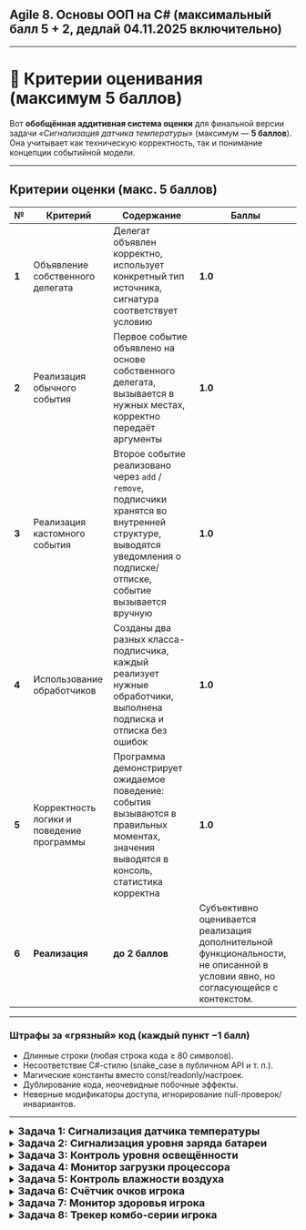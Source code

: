 ## Agile 8. Основы ООП на С# (максимальный балл 5 + 2, дедлай 04.11.2025 включительно)

---

# 💯 Критерии оценивания (максимум 5 баллов)

Вот **обобщённая аддитивная система оценки** для финальной версии задачи *«Сигнализация датчика температуры»* (максимум — **5 баллов**).
Она учитывает как техническую корректность, так и понимание концепции событийной модели.

---

## Критерии оценки (макс. 5 баллов)

| №     | Критерий                                  | Содержание                                                                                                                                                                           | Баллы   |
| ----- | ----------------------------------------- | ------------------------------------------------------------------------------------------------------------------------------------------------------------------------------------ | ------- |
| **1** | Объявление собственного делегата          | Делегат объявлен корректно, использует конкретный тип источника, сигнатура соответствует условию                                       | **1.0** |
| **2** | Реализация обычного события               | Первое событие объявлено на основе собственного делегата, вызывается в нужных местах, корректно передаёт аргументы                                                     | **1.0** |
| **3** | Реализация кастомного события             | Второе событие реализовано через `add` / `remove`, подписчики хранятся во внутренней структуре, выводятся уведомления о подписке/отписке, событие вызывается вручную | **1.0** |
| **4** | Использование обработчиков                | Созданы два разных класса-подписчика, каждый реализует нужные обработчики, выполнена подписка и отписка без ошибок                           | **1.0** |
| **5** | Корректность логики и поведение программы | Программа демонстрирует ожидаемое поведение: события вызываются в правильных моментах, значения выводятся в консоль, статистика корректна                                            | **1.0** |
| **6** | **Реализация**                                   | **до 2 баллов** | Субъективно оценивается реализация дополнительной функциональности, не описанной в условии явно, но согласующейся с контекстом. |

---

### Штрафы за «грязный» код (каждый пункт −1 балл)

* Длинные строки (любая строка кода ≥ 80 символов).
* Несоответствие C#-стилю (snake_case в публичном API и т. п.).
* Магические константы вместо const/readonly/настроек.
* Дублирование кода, неочевидные побочные эффекты.
* Неверные модификаторы доступа, игнорирование null-проверок/инвариантов.

---

<details>
<summary><strong style="font-size: 18;">Задача 1: Сигнализация датчика температуры</strong></summary>

Создайте консольное приложение, моделирующее работу **датчика температуры**, который реагирует на изменения и превышение критического порога.

---

### Цель

Проверить умение:

1. Объявлять собственные делегаты с конкретным типом источника.
2. Создавать и вызывать обычные события.
3. Реализовывать кастомные события через `add` / `remove`.
4. Подписывать и отписывать разные обработчики.
5. Корректно вызывать события в нужный момент.

---

### Описание логики

Программа должна моделировать датчик температуры, который периодически обновляет показания и уведомляет подписчиков:

1. **Обычное событие** `TemperatureChanged` — вызывается при каждом новом измерении.

   * Использует **собственный делегат** `TemperatureEventHandler`, принимающий:

     * экземпляр датчика `TemperatureSensor sender`;
     * текущее значение температуры `int value`.
   * Событие объявляется в виде

     ```csharp
     public event TemperatureEventHandler? TemperatureChanged;
     ```

2. **Кастомное событие** `CriticalLevelReached` — возникает, если температура превышает 100 °C.

   * Реализуется вручную через `add` и `remove`.
   * Тип делегата `EventHandler<int>`.
   * Подписчики хранятся во внутреннем экземпляре делегата.
   * При добавлении или удалении подписчика в консоль выводится сообщение (“подписчик добавлен / удалён”).
   * При превышении порога вызываются все зарегистрированные обработчики.

---

### Требования к классам

**1. Класс `TemperatureSensor`**

* Объявляет собственный делегат:

  ```csharp
  public delegate void TemperatureEventHandler(TemperatureSensor sender, int value);
  ```
* Содержит два события:

  * `TemperatureChanged` — обычное событие, использующее этот делегат.
  * `CriticalLevelReached` — кастомное событие с тем же делегатом.
* Имеет метод `Start()`, который:

  * генерирует несколько случайных значений (например, 5–10) в диапазоне от 80 до 120;
  * вызывает `TemperatureChanged` при каждом новом значении;
  * вызывает `CriticalLevelReached`, если температура превышает 100.

**2. Класс `ConsoleAlarm`**

* Подписывается на оба события.
* При каждом изменении температуры выводит значение в консоль.
* При превышении 100 °C выводит предупреждение (“внимание, перегрев”).

**3. Класс `StatisticsCollector`**

* Подписывается только на событие `TemperatureChanged`.
* Подсчитывает, сколько раз температура превышала 90 °C.
* После завершения работы (метод `Report()`) выводит в консоль статистику.

---

### Поведение программы

1. Программа создаёт экземпляр `TemperatureSensor`.
2. Создаёт два подписчика: `ConsoleAlarm` и `StatisticsCollector`.
3. Подписывает их обработчики на соответствующие события.
4. Запускает датчик методом `Start()`.
5. После генерации всех значений отписывает один из обработчиков (например, `ConsoleAlarm` от события `CriticalLevelReached`).
6. Вызывает у статистического сборщика метод `Report()`.

---

### Ожидаемый результат

При запуске программа должна:

* выводить текущие значения температуры;
* выдавать предупреждения при превышении 100 °C;
* в конце показывать статистику по числу температур выше 90 °C.

</details>


<details>
<summary><strong style="font-size: 18;">Задача 2: Сигнализация уровня заряда батареи</strong></summary>

Создайте консольное приложение, моделирующее работу **монитора батареи**, который реагирует на изменения уровня заряда и достижение критически низкого порога.

---

### Цель

Проверить умение:

1. Объявлять собственные делегаты с конкретным типом источника.
2. Создавать и вызывать обычные события.
3. Реализовывать кастомные события через `add` / `remove`.
4. Подписывать и отписывать разные обработчики.
5. Корректно вызывать события в нужный момент.

---

### Описание логики

Программа должна моделировать монитор батареи, который периодически обновляет уровень заряда и уведомляет подписчиков:

1. **Обычное событие** `LevelChanged` — вызывается при каждом новом измерении уровня заряда (в процентах).

   * Использует **собственный делегат** `BatteryEventHandler`, принимающий:

     * экземпляр монитора `BatteryMonitor sender`;
     * текущее значение уровня `int level`.
   * Событие объявляется в виде

     ```csharp
     public event BatteryEventHandler? LevelChanged;
     ```

2. **Кастомное событие** `CriticalLowReached` — возникает, если уровень заряда опускается ниже 15%.

   * Реализуется вручную через `add` и `remove`.
   * Тип делегата `EventHandler<int>`.
   * Подписчики хранятся во внутреннем экземпляре делегата (один комбинированный делегат).
   * При добавлении или удалении подписчика в консоль выводится сообщение (“подписчик добавлен / удалён”).
   * При срабатывании порога вызываются все зарегистрированные обработчики.

---

### Требования к классам

**1. Класс `BatteryMonitor`**

* Объявляет собственный делегат:

  ```csharp
  public delegate void BatteryEventHandler(BatteryMonitor sender, int level);
  ```
* Содержит два события:

  * `LevelChanged` — обычное событие, использующее этот делегат.
  * `CriticalLowReached` — кастомное событие с типом `EventHandler<int>`, реализованное через `add`/`remove` и внутренний делегат.
* Имеет метод `Start()`, который:

  * генерирует несколько последовательных значений уровня заряда (например, 8–12 значений) в диапазоне от 100 до 5, имитируя постепенную разрядку с небольшими случайными шагами;
  * вызывает `LevelChanged` при каждом новом значении;
  * вызывает `CriticalLowReached`, если уровень заряда стал ниже 15%.

**2. Класс `ConsoleHud`**

* Подписывается на оба события.
* При каждом изменении уровня выводит строку вида: “Уровень: 67%”.
* При достижении критического уровня выводит предупреждение: “Низкий заряд: 14% — включите энергосбережение”.

**3. Класс `LowLevelStats`**

* Подписывается только на событие `LevelChanged`.
* Подсчитывает, сколько раз уровень оказывался ниже 30%.
* После завершения работы (метод `Report()`) выводит в консоль статистику: например, “Ниже 30% было 4 раза”.

---

### Поведение программы

1. Программа создаёт экземпляр `BatteryMonitor`.
2. Создаёт двух подписчиков: `ConsoleHud` и `LowLevelStats`.
3. Подписывает их обработчики на соответствующие события.
4. Запускает монитор методом `Start()`.
5. После генерации всех значений отписывает один из обработчиков (например, `ConsoleHud` от события `CriticalLowReached`).
6. Вызывает у статистического сборщика метод `Report()`.

---

### Ожидаемый результат

При запуске программа должна:

* выводить текущий уровень заряда после каждого обновления;
* выдавать предупреждение при достижении уровня ниже 15%;
* в конце показывать статистику по числу уровней ниже 30%.

</details>

<details>
<summary><strong style="font-size: 18;">Задача 3: Контроль уровня освещённости</strong></summary>

Создайте консольное приложение, моделирующее работу **сенсора освещённости**, который реагирует на изменения уровня освещённости (в люксах) и на достижение слишком яркого света.

---

### Цель

Проверить умение:

1. Объявлять собственные делегаты с конкретным типом источника.
2. Создавать и вызывать обычные события.
3. Реализовывать кастомные события через `add` / `remove`.
4. Подписывать и отписывать разные обработчики.
5. Корректно вызывать события в нужный момент.

---

### Описание логики

Приложение периодически обновляет уровень освещённости и уведомляет подписчиков:

1. **Обычное событие** `LightLevelChanged` — вызывается при каждом новом измерении.

   * Использует **собственный делегат** `LightEventHandler`, принимающий:

     * экземпляр сенсора `LightSensor sender`;
     * текущее значение освещённости `int lux`.
   * Событие объявляется в виде:

     ```csharp
     public event LightEventHandler? LightLevelChanged;
     ```

2. **Кастомное событие** `BlindingLightReached` — возникает, если освещённость ≥ 800 люкс.

   * Реализуется вручную через `add` и `remove`.
   * Тип делегата `EventHandler<int>`.
   * Подписчики хранятся во внутреннем экземпляре делегата (одна переменная-делегат).
   * При добавлении или удалении подписчика в консоль выводится сообщение (“подписчик добавлен / удалён”).
   * При срабатывании порога вызываются все зарегистрированные обработчики.

---

### Требования к классам

**1. Класс `LightSensor`**

* Объявляет собственный делегат:

  ```csharp
  public delegate void LightEventHandler(LightSensor sender, int lux);
  ```
* Содержит два события:

  * `LightLevelChanged` — обычное событие, использующее этот делегат.
  * `BlindingLightReached` — кастомное событие с типом `EventHandler<int>`, реализованное через `add`/`remove` и внутренний делегат.
* Имеет метод `Start()`, который:

  * генерирует 8–12 последовательных значений освещённости в диапазоне 50–1000 люкс (произвольно);
  * вызывает `LightLevelChanged` при каждом новом значении;
  * вызывает `BlindingLightReached`, если значение ≥ 800.

**2. Класс `ConsoleDisplay`**

* Подписывается на оба события.
* При каждом изменении выводит строку вида: “Освещённость: 420 лк”.
* При достижении порога яркости выводит предупреждение: “Слишком ярко: 820 лк — прищурьтесь или снизьте яркость”.

**3. Класс `ComfortAdvisor`**

* Подписывается только на `LightLevelChanged`.
* Подсчитывает, сколько раз освещённость была ниже 200 лк (условно “темновато”).
* Имеет метод `Report()`, который после работы сенсора выводит в консоль статистику: например, “Низкая освещённость (<200 лк) встречалась 3 раза”.

---

### Поведение программы

1. Программа создаёт экземпляр `LightSensor`.
2. Создаёт двух подписчиков: `ConsoleDisplay` и `ComfortAdvisor`.
3. Подписывает их обработчики на соответствующие события.
4. Запускает сенсор методом `Start()`.
5. После генерации всех значений отписывает один из обработчиков (например, `ConsoleDisplay` от события `BlindingLightReached`).
6. Вызывает у `ComfortAdvisor` метод `Report()`.

---

### Ожидаемый результат

При запуске программа должна:

* выводить текущую освещённость после каждого обновления;
* выдавать предупреждение при достижении яркости ≥ 800 лк;
* в конце показывать статистику по числу значений ниже 200 лк.

</details>

<details>
<summary><strong style="font-size: 18;">Задача 4: Монитор загрузки процессора</strong></summary>

Создайте консольное приложение, моделирующее работу **монитора CPU**, который реагирует на изменения загрузки (в процентах) и на достижение критического порога.

---

### Цель

Проверить умение:

1. Объявлять собственные делегаты с конкретным типом источника.
2. Создавать и вызывать обычные события.
3. Реализовывать кастомные события через `add` / `remove`.
4. Подписывать и отписывать разные обработчики.
5. Корректно вызывать события в нужный момент.

---

### Описание логики

Программа должна моделировать мониторинг загрузки процессора, периодически обновляя значение и уведомляя подписчиков:

1. **Обычное событие** `LoadChanged` — вызывается при каждом новом измерении загрузки CPU.

   * Использует **собственный делегат** `CpuEventHandler`, принимающий:

     * экземпляр монитора `CpuMonitor sender`;
     * текущее значение загрузки `int percent`.
   * Событие объявляется в виде:

     ```csharp
     public event CpuEventHandler? LoadChanged;
     ```

2. **Кастомное событие** `OverloadReached` — возникает, если загрузка ≥ 85%.

   * Реализуется вручную через `add` и `remove`.
   * Тип делегата `EventHandler<int>`.
   * Подписчики хранятся во внутреннем экземпляре делегата (одна переменная-делегат).
   * При добавлении или удалении подписчика в консоль выводится сообщение (“подписчик добавлен / удалён”).
   * При срабатывании порога вызываются все зарегистрированные обработчики.

---

### Требования к классам

**1. Класс `CpuMonitor`**

* Объявляет собственный делегат:

  ```csharp
  public delegate void CpuEventHandler(CpuMonitor sender, int percent);
  ```
* Содержит два события:

  * `LoadChanged` — обычное событие, использующее этот делегат.
  * `OverloadReached` — кастомное событие с типом `EventHandler<int>`, реализованное через `add`/`remove` и внутренний делегат.
* Имеет метод `Start()`, который:

  * генерирует 10–14 последовательных значений загрузки от 15% до 100% (произвольно, с колебаниями вверх/вниз);
  * вызывает `LoadChanged` при каждом новом значении;
  * вызывает `OverloadReached`, если значение ≥ 85%.

**2. Класс `ConsoleDashboard`**

* Подписывается на оба события.
* При каждом изменении выводит строку вида: “CPU: 62%”.
* При перегрузке выводит предупреждение: “Перегрузка CPU: 91% — сократите нагрузку”.

**3. Класс `OverloadStats`**

* Подписывается только на `LoadChanged`.
* Подсчитывает, сколько раз загрузка была ≥ 70%.
* После завершения работы (метод `Report()`) выводит в консоль статистику, например: “Загрузка ≥ 70% встречалась 5 раз”.

---

### Поведение программы

1. Программа создаёт экземпляр `CpuMonitor`.
2. Создаёт двух подписчиков: `ConsoleDashboard` и `OverloadStats`.
3. Подписывает их обработчики на соответствующие события.
4. Запускает монитор методом `Start()`.
5. После генерации всех значений отписывает один из обработчиков (например, `ConsoleDashboard` от события `OverloadReached`).
6. Вызывает у статистического сборщика метод `Report()`.

---

### Ожидаемый результат

При запуске программа должна:

* выводить текущую загрузку CPU после каждого обновления;
* выдавать предупреждение при достижении уровня ≥ 85%;
* в конце показывать статистику по числу значений ≥ 70%.


</details>

<details>
<summary><strong style="font-size: 18;">Задача 5: Контроль влажности воздуха</strong></summary>

Создайте консольное приложение, моделирующее работу **гигрометра**, который реагирует на изменения влажности (в процентах) и на достижение критически высокой влажности.

---

### Цель

Проверить умение:

1. Объявлять собственные делегаты с конкретным типом источника.
2. Создавать и вызывать обычные события.
3. Реализовывать кастомные события через `add` / `remove`.
4. Подписывать и отписывать разные обработчики.
5. Корректно вызывать события в нужный момент.

---

### Описание логики

Программа должна моделировать гигрометр, который периодически обновляет влажность и уведомляет подписчиков:

1. **Обычное событие** `HumidityChanged` — вызывается при каждом новом измерении влажности.

   * Использует **собственный делегат** `HumidityEventHandler`, принимающий:

     * экземпляр датчика `HumiditySensor sender`;
     * текущее значение влажности `int percent`.
   * Событие объявляется в виде

     ```csharp
     public event HumidityEventHandler? HumidityChanged;
     ```

2. **Кастомное событие** `MoldRiskReached` — возникает, если влажность достигает или превышает 80%.

   * Реализуется вручную через `add` и `remove`.
   * Тип делегата `EventHandler<int>`.
   * Подписчики хранятся во внутреннем экземпляре делегата (одна переменная-делегат).
   * При добавлении или удалении подписчика в консоль выводится сообщение (“подписчик добавлен / удалён”).
   * При превышении порога вызываются все зарегистрированные обработчики.

---

### Требования к классам

**1. Класс `HumiditySensor`**

* Объявляет собственный делегат:

  ```csharp
  public delegate void HumidityEventHandler(HumiditySensor sender, int percent);
  ```
* Содержит два события:

  * `HumidityChanged` — обычное событие, использующее этот делегат.
  * `MoldRiskReached` — кастомное событие с типом `EventHandler<int>`, реализованное через `add`/`remove` и внутренний делегат.
* Имеет метод `Start()`, который:

  * генерирует 8–12 последовательных значений влажности в диапазоне 20–95% (произвольно, с колебаниями);
  * вызывает `HumidityChanged` при каждом новом значении;
  * вызывает `MoldRiskReached`, если значение ≥ 80%.

**2. Класс `ConsolePanel`**

* Подписывается на оба события.
* При каждом изменении выводит строку вида: “Влажность: 57%”.
* При риске плесени выводит предупреждение: “Высокая влажность: 82% — проветрите помещение”.

**3. Класс `ComfortStats`**

* Подписывается только на событие `HumidityChanged`.
* Подсчитывает, сколько раз влажность была ниже 30% (слишком сухо).
* После завершения работы (метод `Report()`) выводит в консоль статистику: например, “Слишком сухо (<30%) было 3 раза”.

---

### Поведение программы

1. Программа создаёт экземпляр `HumiditySensor`.
2. Создаёт двух подписчиков: `ConsolePanel` и `ComfortStats`.
3. Подписывает их обработчики на соответствующие события.
4. Запускает датчик методом `Start()`.
5. После генерации всех значений отписывает один из обработчиков (например, `ConsolePanel` от события `MoldRiskReached`).
6. Вызывает у статистического сборщика метод `Report()`.

---

### Ожидаемый результат

При запуске программа должна:

* выводить текущую влажность после каждого обновления;
* выдавать предупреждение при достижении уровня ≥ 80%;
* в конце показывать статистику по числу значений ниже 30%.

</details>

<details>
<summary><strong style="font-size: 18;">Задача 6: Счётчик очков игрока</strong></summary>

Создайте консольное приложение, моделирующее работу **счётчика очков игрока**, который реагирует на изменение суммарного счёта и достижение «рубежей» (милстоуны).

---

### Цель

Проверить умение:

1. Объявлять собственные делегаты с конкретным типом источника.
2. Создавать и вызывать обычные события.
3. Реализовывать кастомные события через `add` / `remove`.
4. Подписывать и отписывать разные обработчики.
5. Корректно вызывать события в нужный момент.

---

### Описание логики

Приложение моделирует набор очков игроком серией «подборов» (случайных прибавок к счёту) и уведомляет подписчиков:

1. **Обычное событие** `ScoreChanged` — вызывается при каждом изменении суммарного счёта.

   * Использует **собственный делегат** `ScoreEventHandler`, принимающий:

     * экземпляр счётчика `ScoreMonitor sender`;
     * текущее значение счёта `int score`.
   * Событие объявляется в виде:

     ```csharp
     public event ScoreEventHandler? ScoreChanged;
     ```

2. **Кастомное событие** `MilestoneReached` — возникает при достижении очередной «сотни» очков (100, 200, 300 и т. д.).

   * Реализуется вручную через `add` и `remove`.
   * Тип делегата `EventHandler<int>`.
   * Подписчики хранятся во внутреннем экземпляре делегата (одна переменная-делегат).
   * При добавлении или удалении подписчика в консоль выводится сообщение (“подписчик добавлен / удалён”).
   * При срабатывании порога вызываются все зарегистрированные обработчики; в аргумент передаётся достигнутый рубеж (например, 200).

---

### Требования к классам

**1. Класс `ScoreMonitor`**

* Объявляет собственный делегат:

  ```csharp
  public delegate void ScoreEventHandler(ScoreMonitor sender, int score);
  ```
* Содержит два события:

  * `ScoreChanged` — обычное событие, использующее этот делегат.
  * `MilestoneReached` — кастомное событие с типом `EventHandler<int>`, реализованное через `add`/`remove` и внутренний делегат.
* Имеет метод `Start()`, который:

  * генерирует 10–14 последовательных «подборов очков» (каждый раз прибавка в диапазоне 5–50);
  * обновляет суммарный счёт и вызывает `ScoreChanged` после каждого подбора;
  * определяет, пересёк ли счёт новую «сотню» (например, было 95, стало 120 — значит достигнут рубеж 100) и вызывает `MilestoneReached` для каждого пересечённого рубежа.

**2. Класс `ConsoleAnnouncer`**

* Подписывается на оба события.
* При каждом изменении счёта выводит строку: “Счёт: 235”.
* При достижении рубежа выводит сообщение: “Достигнут рубеж: 300”.

**3. Класс `ComboStats`**

* Подписывается только на событие `ScoreChanged`.
* Отслеживает «крупные подборы» — считает, сколько раз разовая прибавка была не менее 30 очков.
* После завершения работы (метод `Report()`) выводит в консоль статистику: например, “Крупных подборов (≥30) было 4”.

---

### Поведение программы

1. Программа создаёт экземпляр `ScoreMonitor`.
2. Создаёт двух подписчиков: `ConsoleAnnouncer` и `ComboStats`.
3. Подписывает их обработчики на соответствующие события.
4. Запускает монитор методом `Start()`.
5. После генерации всех значений отписывает один из обработчиков (например, `ConsoleAnnouncer` от события `MilestoneReached`).
6. Вызывает у `ComboStats` метод `Report()`.

---

### Ожидаемый результат

При запуске программа должна:

* выводить текущий счёт после каждого обновления;
* сообщать о достижении рубежей 100/200/300/...;
* в конце показывать статистику по числу «крупных подборов» (прибавок ≥30).

</details>

<details>
<summary><strong style="font-size: 18;">Задача 7: Монитор здоровья игрока</strong></summary>

Создайте консольное приложение, моделирующее работу **монитора здоровья игрока**, который реагирует на изменение очков здоровья (HP) и на достижение критически низкого уровня или смерти.

---

### Цель

Проверить умение:

1. Объявлять собственные делегаты с конкретным типом источника.
2. Создавать и вызывать обычные события.
3. Реализовывать кастомные события через `add` / `remove`.
4. Подписывать и отписывать разные обработчики.
5. Корректно вызывать события в нужный момент.

---

### Описание логики

Приложение моделирует серию игровых событий (получение урона и лечение), обновляющих HP, и уведомляет подписчиков:

1. **Обычное событие** `HealthChanged` — вызывается при каждом изменении здоровья.

   * Использует **собственный делегат** `HealthEventHandler`, принимающий:

     * экземпляр монитора `HealthMonitor sender`;
     * текущее значение здоровья `int hp`.
   * Событие объявляется в виде:

     ```csharp
     public event HealthEventHandler? HealthChanged;
     ```

2. **Кастомное событие** `CriticalStateReached` — возникает, если здоровье опускается ниже 20 HP, а также **событие смерти** `DeathOccurred`, если здоровье стало 0.

   * Реализуются вручную через `add` и `remove`.
   * Тип делегата у обоих кастомных событий — `EventHandler<int>` (в аргументах передаётся текущий HP).
   * Подписчики хранятся во внутреннем экземпляре делегата (одна переменная-делегат).
   * При добавлении или удалении подписчика в консоль выводится сообщение (“подписчик добавлен / удалён”).
   * При срабатывании порогов вызываются все зарегистрированные обработчики соответствующего события.

---

### Требования к классам

**1. Класс `HealthMonitor`**

* Объявляет собственный делегат:

  ```csharp
  public delegate void HealthEventHandler(HealthMonitor sender, int hp);
  ```
* Содержит три события:

  * `HealthChanged` — обычное событие, использующее этот делегат.
  * `CriticalStateReached` — кастомное событие с типом `EventHandler<int>`, реализованное через `add`/`remove` и внутренний делегат.
  * `DeathOccurred` — кастомное событие с типом `EventHandler<int>`, реализованное через `add`/`remove` и внутренний делегат.
* Имеет метод `Start()`, который:

  * задаёт стартовое здоровье, например 100 HP;
  * генерирует 10–14 игровых шагов: случайно чередует “получение урона” и “лечение” в разумных пределах (например, урон 5–30, лечение 3–20), не позволяя HP уходить ниже 0 и выше 100;
  * после каждого шага вызывает `HealthChanged`;
  * если после изменения HP стало меньше 20 и больше 0 — вызывает `CriticalStateReached`;
  * если HP стало равно 0 — вызывает `DeathOccurred` и прекращает дальнейшие шаги.

**2. Класс `ConsoleHUD`**

* Подписывается на все события.
* При каждом изменении здоровья выводит строку вида: “HP: 73”.
* При критическом состоянии выводит предупреждение: “Критический уровень HP: 17 — используйте зелье!”
* При смерти выводит сообщение: “Игрок пал. HP: 0”.

**3. Класс `SurvivalStats`**

* Подписывается только на событие `HealthChanged`.
* Подсчитывает, сколько раз значение HP попадало в диапазон 1..19 (критическая зона).
* Имеет метод `Report()`, который после завершения работы монитора выводит статистику: например, “Критических состояний (1..19 HP): 4”.

---

### Поведение программы

1. Программа создаёт экземпляр `HealthMonitor`.
2. Создаёт двух подписчиков: `ConsoleHUD` и `SurvivalStats`.
3. Подписывает их обработчики на соответствующие события.
4. Запускает монитор методом `Start()`.
5. После завершения (по естественному окончанию шагов или по смерти) отписывает один из обработчиков (например, `ConsoleHUD` от события `CriticalStateReached`).
6. Вызывает у `SurvivalStats` метод `Report()`.

---

### Ожидаемый результат

При запуске программа должна:

* выводить текущее здоровье после каждого изменения;
* выдавать предупреждение при попадании в критическую зону (<20 HP);
* сообщать о смерти при достижении 0 HP и прекращать симуляцию;
* в конце показывать статистику по числу состояний 1..19 HP.

</details>

<details>
<summary><strong style="font-size: 18;">Задача 8: Трекер комбо-серии игрока</strong></summary>

Создайте консольное приложение, моделирующее работу **тракера комбо-серии**, который реагирует на изменение текущей серии попаданий и на достижение значимых «рубежей» комбо.

---

### Цель

Проверить умение:

1. Объявлять собственные делегаты с конкретным типом источника.
2. Создавать и вызывать обычные события.
3. Реализовывать кастомные события через `add` / `remove`.
4. Подписывать и отписывать разные обработчики.
5. Корректно вызывать события в нужный момент.

---

### Описание логики

Приложение моделирует серию игровых шагов, на каждом из которых либо увеличивается комбо (успешное попадание), либо комбо сбрасывается (получен урон/промах):

1. **Обычное событие** `StreakChanged` — вызывается при каждом изменении длины комбо.

   * Использует **собственный делегат** `ComboEventHandler`, принимающий:

     * экземпляр трекера `ComboTracker sender`;
     * текущее значение серии `int streak`.
   * Событие объявляется в виде:

     ```csharp
     public event ComboEventHandler? StreakChanged;
     ```

2. **Кастомное событие** `MilestoneReached` — возникает при достижении рубежей серии: 10, 20, 30 и т. д.

   * Реализуется вручную через `add` и `remove`.
   * Тип делегата `EventHandler<int>`; в аргумент передаётся достигнутый рубеж.
   * Подписчики хранятся во внутреннем экземпляре делегата (одна переменная-делегат).
   * При добавлении или удалении подписчика в консоль выводится сообщение (“подписчик добавлен / удалён”).
   * Если за один шаг пересекается несколько рубежей (например, с 19 до 31) — событие вызывается для каждого пересечённого рубежа.

---

### Требования к классам

**1. Класс `ComboTracker`**

* Объявляет собственный делегат:

  ```csharp
  public delegate void ComboEventHandler(ComboTracker sender, int streak);
  ```
* Содержит два события:

  * `StreakChanged` — обычное событие, использующее этот делегат.
  * `MilestoneReached` — кастомное событие с типом `EventHandler<int>`, реализованное через `add`/`remove` и внутренний делегат.
* Имеет метод `Start()`, который:

  * генерирует 12–16 игровых шагов; на каждом шаге с вероятностью примерно 70% серия увеличивается на 1–3, иначе — сбрасывается в 0;
  * после каждого шага вызывает `StreakChanged`;
  * при достижении новых рубежей 10/20/30/... вызывает `MilestoneReached` для каждого из них.

**2. Класс `ConsoleAnnouncer`**

* Подписывается на оба события.
* При каждом изменении выводит строку вида: “Комбо: 7”.
* При достижении рубежа выводит сообщение: “Рубеж комбо: 20! Держи темп!”

**3. Класс `StreakStats`**

* Подписывается только на событие `StreakChanged`.
* Подсчитывает:

  * сколько раз серия была сброшена в 0;
  * максимальную достигнутую длину комбо.
* Имеет метод `Report()`, который после завершения работы выводит, например:
  “Сбросов: 5; Максимальное комбо: 23”.

---

### Поведение программы

1. Программа создаёт экземпляр `ComboTracker`.
2. Создаёт двух подписчиков: `ConsoleAnnouncer` и `StreakStats`.
3. Подписывает их обработчики на соответствующие события.
4. Запускает симуляцию методом `Start()`.
5. После завершения отписывает один из обработчиков (например, `ConsoleAnnouncer` от `MilestoneReached`).
6. Вызывает у `StreakStats` метод `Report()`.

---

### Ожидаемый результат

При запуске программа должна:

* выводить текущую длину комбо после каждого шага;
* сообщать о достижении рубежей 10/20/30/...;
* в конце показывать число сбросов и максимальную длину комбо.

</details>
